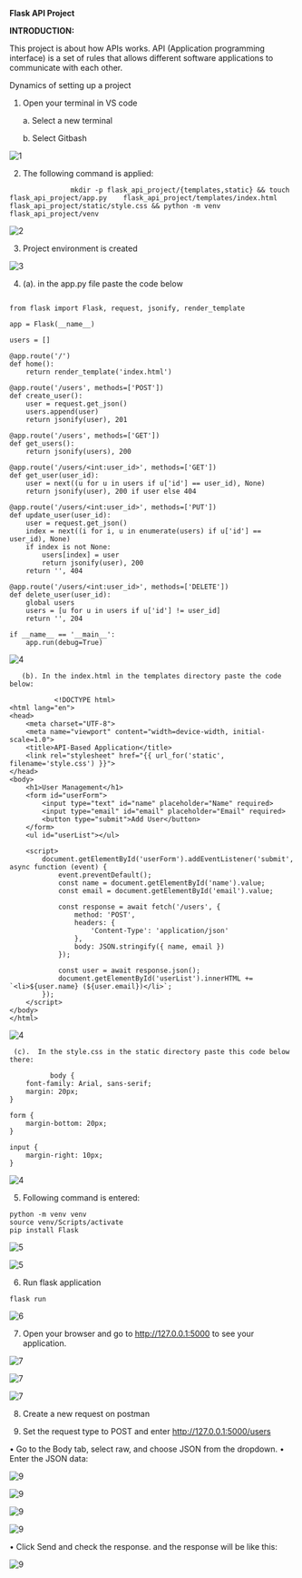 **Flask API Project**

**INTRODUCTION:**

This project is about how APIs works. API (Application programming interface) is a set of rules that allows different software applications to communicate with each other.

Dynamics of setting up a project

1.	Open your terminal in VS code 

    a.	Select a new terminal 
    
    b.	Select Gitbash 



![1](img/img1.png)



2.	The following command is applied:




```
               mkdir -p flask_api_project/{templates,static} && touch flask_api_project/app.py    flask_api_project/templates/index.html flask_api_project/static/style.css && python -m venv flask_api_project/venv

```



![2](img/img2.png)




3.	Project environment is created


![3](img/img5.png)




4.	 (a). in the app.py file paste the code below


```

from flask import Flask, request, jsonify, render_template

app = Flask(__name__)

users = []

@app.route('/')
def home():
    return render_template('index.html')

@app.route('/users', methods=['POST'])
def create_user():
    user = request.get_json()
    users.append(user)
    return jsonify(user), 201

@app.route('/users', methods=['GET'])
def get_users():
    return jsonify(users), 200

@app.route('/users/<int:user_id>', methods=['GET'])
def get_user(user_id):
    user = next((u for u in users if u['id'] == user_id), None)
    return jsonify(user), 200 if user else 404

@app.route('/users/<int:user_id>', methods=['PUT'])
def update_user(user_id):
    user = request.get_json()
    index = next((i for i, u in enumerate(users) if u['id'] == user_id), None)
    if index is not None:
        users[index] = user
        return jsonify(user), 200
    return '', 404

@app.route('/users/<int:user_id>', methods=['DELETE'])
def delete_user(user_id):
    global users
    users = [u for u in users if u['id'] != user_id]
    return '', 204

if __name__ == '__main__':
    app.run(debug=True)

```





![4](img/img6.png)




     
       (b). In the index.html in the templates directory paste the code below: 





```
           <!DOCTYPE html>
<html lang="en">
<head>
    <meta charset="UTF-8">
    <meta name="viewport" content="width=device-width, initial-scale=1.0">
    <title>API-Based Application</title>
    <link rel="stylesheet" href="{{ url_for('static', filename='style.css') }}">
</head>
<body>
    <h1>User Management</h1>
    <form id="userForm">
        <input type="text" id="name" placeholder="Name" required>
        <input type="email" id="email" placeholder="Email" required>
        <button type="submit">Add User</button>
    </form>
    <ul id="userList"></ul>

    <script>
        document.getElementById('userForm').addEventListener('submit', async function (event) {
            event.preventDefault();
            const name = document.getElementById('name').value;
            const email = document.getElementById('email').value;
            
            const response = await fetch('/users', {
                method: 'POST',
                headers: {
                    'Content-Type': 'application/json'
                },
                body: JSON.stringify({ name, email })
            });

            const user = await response.json();
            document.getElementById('userList').innerHTML += `<li>${user.name} (${user.email})</li>`;
        });
    </script>
</body>
</html>  

```




![4](img/img7.png)





     (c).  In the style.css in the static directory paste this code below there:





```
          body {
    font-family: Arial, sans-serif;
    margin: 20px;
}

form {
    margin-bottom: 20px;
}

input {
    margin-right: 10px;
}

```




![4](img/img8.png)





5.	Following command is entered:



```
python -m venv venv
source venv/Scripts/activate
pip install Flask

```



![5](img/img9.png)




![5](img/img10.png)




6.	Run flask application 





```
flask run

```




![6](img/img11.png)




7.	Open your browser and go to http://127.0.0.1:5000 to see your application.



![7](img/img12.png)



![7](img/img13.png)



![7](img/img14.png)




8.	Create a new request on postman


9.	Set the request type to POST and enter http://127.0.0.1:5000/users

•	Go to the Body tab, select raw, and choose JSON from the dropdown.
•	Enter the JSON data:



![9](img/img15.png)



![9](img/img16.png)



![9](img/img17.png)



![9](img/img18.png)




•	Click Send and check the response.
and the response will be like this:



![9](img/img19.png)

